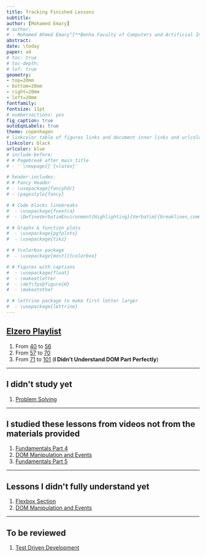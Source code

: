 ```yaml
---
title: Tracking Finished Lessons
subtitle: 
author: [Mohamed Emary]
# author:
# - Mohamed Ahmed Emary^[**Benha Faculty of Computers and Artificial Intelligence, <mohamed21074@fci.bu.edu.eg>**]
abstract: 
date: \today
paper: a4
# toc: true
# toc-depth: 
# lof: true
geometry:
- top=20mm
- bottom=20mm
- right=20mm
- left=20mm
fontfamily:
fontsize: 11pt
# numbersections: yes
fig_caption: true
autoEqnLabels: true
theme: copenhagen
# linkcolor table of figures links and document inner links and urlcolor for regular links
linkcolor: black
urlcolor: blue
# include-before:
# # Pagebreak after main title
# - '`\newpage{}`{=latex}'

# header-includes:
# # Fancy Header
# - \usepackage{fancyhdr}
# - \pagestyle{fancy}

# # Code blocks linebreaks
#  - \usepackage{fvextra}
#  - \DefineVerbatimEnvironment{Highlighting}{Verbatim}{breaklines,commandchars=\\\{\}}

# # Graphs & function plots
#  - \usepackage{pgfplots}
#  - \usepackage{tikz}

# # tcolorbox package
#  - \usepackage[most]{tcolorbox}

# # Figures with captions
#  - \usepackage{float}
#  - \makeatletter
#  - \def\fps@figure{H} 
#  - \makeatother

# # lettrine package to make first letter larger
#  - \usepackage{lettrine}
---
```


## [Elzero Playlist](https://www.youtube.com/playlist?list=PLDoPjvoNmBAx3kiplQR_oeDqLDBUDYwVv)

1. From [40](https://youtu.be/MLVJhya1CV0) to [56](https://youtu.be/Db2QlMCFOIY)
2. From [57](https://youtu.be/wJ7hjluDQHI) to [70](https://youtu.be/JHOaa3dmMSU)
3. From [71](https://youtu.be/hTUsHXxEvHc) to [101](https://youtu.be/mGhGjzIKEqk) (**I Didn't Understand DOM Part Perfectly**)

---

## I didn't study yet

1. [Problem Solving](https://www.theodinproject.com/lessons/foundations-problem-solving)

---

## I studied these lessons from videos not from the materials provided

1. [Fundamentals Part 4](https://www.theodinproject.com/lessons/foundations-fundamentals-part-4)
2. [DOM Manipulation and Events](https://www.theodinproject.com/lessons/foundations-dom-manipulation-and-events)
3. [Fundamentals Part 5](https://www.theodinproject.com/lessons/foundations-fundamentals-part-5)

---

## Lessons I didn't fully understand yet

1. [Flexbox Section](https://www.theodinproject.com/paths/foundations/courses/foundations#flexbox)
2. [DOM Manipulation and Events](https://www.theodinproject.com/lessons/foundations-dom-manipulation-and-events)

---

## To be reviewed

1. [Test Driven Development](https://www.theodinproject.com/lessons/foundations-fundamentals-part-4#test-driven-development)
